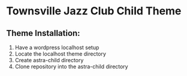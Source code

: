 # Townsville Jazz Club Child Theme

## Theme Installation:
1. Have a wordpress localhost setup
2. Locate the localhost theme directory  
3. Create astra-child directory
4. Clone repository into the astra-child directory